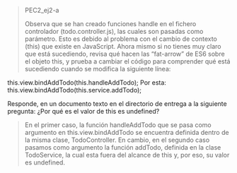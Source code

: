 > PEC2_ej2-a
>
> Observa que se han creado funciones handle en el fichero controlador
(todo.controller.js), las cuales son pasadas como parámetro. Esto es debido al
problema con el cambio de contexto (this) que existe en JavaScript. Ahora mismo si
no tienes muy claro que está sucediendo, revisa qué hacen las “fat-arrow” de ES6 sobre
el objeto this, y prueba a cambiar el código para comprender qué está sucediendo
cuando se modifica la siguiente línea:

this.view.bindAddTodo(this.handleAddTodo);
Por esta:
this.view.bindAddTodo(this.service.addTodo);

Responde, en un documento texto en el directorio de entrega a la siguiente pregunta:
¿Por qué es el valor de this es undefined?
>
> En el primer caso, la función handleAddTodo que se pasa como argumento en this.view.bindAddTodo
se encuentra definida dentro de la misma clase, TodoController. En cambio, en el segundo caso 
pasamos como argumento la función addTodo, definida en la clase TodoService, la cual esta fuera del 
alcance de this y, por eso, su valor es undefined.